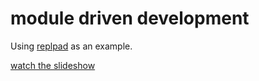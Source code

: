 # module driven development

Using [replpad](https://github.com/thlorenz/replpad) as an example.

[watch the slideshow](http://thlorenz.github.com/module-driven-development/)
